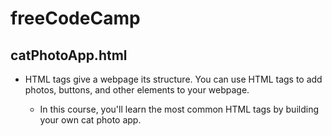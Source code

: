 
# freeCodeCamp

## catPhotoApp.html
- HTML tags give a webpage its structure. You can use HTML tags to add photos, buttons, and other elements to your webpage.

  - In this course, you'll learn the most common HTML tags by building your own cat photo app.

